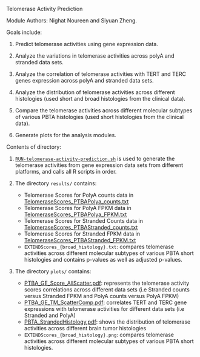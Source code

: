 Telomerase Activity Prediction

Module Authors: Nighat Noureen and Siyuan Zheng. 

Goals include:

1. Predict telomerase activities using gene expression data.

2. Analyze the variations in telomerase activities across polyA and stranded data sets.

3. Analyze the correlation of telomerase activities with TERT and TERC genes expression across polyA and stranded data sets.

4. Analyze the distribution of telomerase activities across different histologies (used short and broad histologies from the clinical data).

5. Compare the telomerase activities across different molecular subtypes of various PBTA histologies (used short histologies from the clinical data).

6. Generate plots for the analysis modules.




Contents of directory:

1. [`RUN-telomerase-activity-prediction.sh`](./RUN-telomerase-activity-prediction.sh) is used to generate the telomerase activities from gene expression data sets from different platforms, and calls all R scripts in order.

2. The directory `results/` contains:
	+ Telomerase Scores for PolyA counts data in [TelomeraseScores_PTBAPolya_counts.txt](./results/TelomeraseScores_PTBAPolya_counts.txt)
	+ Telomerase Scores for PolyA FPKM data in [TelomeraseScores_PTBAPolya_FPKM.txt](./results/TelomeraseScores_PTBAPolya_FPKM.txt)
	+ Telomerase Scores for Stranded Counts data in [TelomeraseScores_PTBAStranded_counts.txt](./results/TelomeraseScores_PTBAStranded_counts.txt)
	+ Telomerase Scores for Stranded FPKM data in [TelomeraseScores_PTBAStranded_FPKM.txt](./results/TelomeraseScores_PTBAStranded_FPKM.txt)
	+ `EXTENDScores_{broad_histology}.txt`: compares telomerase activities across different molecular subtypes of various PBTA short histologies and contains p-values as well as adjusted p-values.

3. The directory `plots/` contains:
	+ [PTBA_GE_Score_AllScatter.pdf](./plots/PTBA_GE_Score_AllScatter.pdf): represents the telomerase activity scores correlations across different data sets (i.e Stranded counts versus Stranded FPKM and PolyA counts versus PolyA FPKM)
	+ [PTBA_GE_TM_ScatterComp.pdf](./plots/PTBA_GE_TM_ScatterComp.pdf): correlates TERT and TERC gene expressions with telomerase activities for different data sets (i.e Stranded and PolyA)
	+ [PBTA_StrandedHistology.pdf](./plots/PBTA_StrandedHistology.pdf): shows the distribution of telomerase activities across different brain tumor histologies
	+ `EXTENDScores_{broad_histology}.png`: compares telomerase activities across different molecular subtypes of various PBTA short histologies.